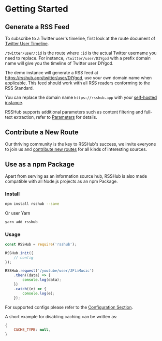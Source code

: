 # Getting Started

## Generate a RSS Feed

To subscribe to a Twitter user's timeline, first look at the route document of [Twitter User Timeline](en/social-media.html#twitter-user-timeline).

`/twitter/user/:id` is the route where `:id` is the actual Twitter username you need to replace. For instance, `/twitter/user/DIYgod` with a prefix domain name will give you the timeline of Twitter user DIYgod.

The demo instance will generate a RSS feed at <https://rsshub.app/twitter/user/DIYgod>, use your own domain name when applicable. This feed should work with all RSS readers conforming to the RSS Standard.

You can replace the domain name `https://rsshub.app` with your [self-hosted instance](/en/install/).

RSSHub supports additional parameters such as content filtering and full-text extraction, refer to [Parameters](/en/parameter.html) for details.

## Contribute a New Route

Our thriving community is the key to RSSHub's success, we invite everyone to join us and [contribute new routes](/en/joinus/quick-start.html) for all kinds of interesting sources.

## Use as a npm Package

Apart from serving as an information source hub, RSSHub is also made compatible with all Node.js projects as an npm Package.

### Install

```bash
npm install rsshub --save
```

Or user Yarn

```bash
yarn add rsshub
```

### Usage

```js
const RSSHub = require('rsshub');

RSSHub.init({
    // config
});

RSSHub.request('/youtube/user/JFlaMusic')
    .then((data) => {
        console.log(data);
    })
    .catch((e) => {
        console.log(e);
    });
```

For supported configs please refer to the [Configuration Section](/en/install/#configuration-3).

A short example for disabling caching can be written as:

```js
{
    CACHE_TYPE: null,
}
```
